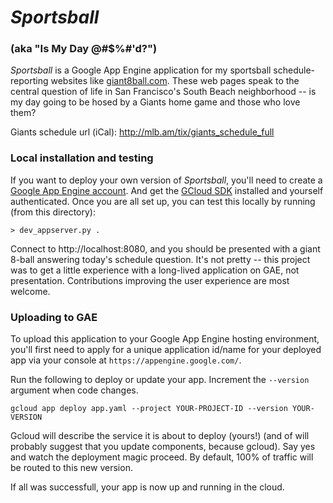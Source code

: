 # _Sportsball_

### (aka "Is My Day @#$%#'d?")

_Sportsball_ is a Google App Engine application for my sportsball
schedule-reporting websites like [giant8ball.com](http://giant8ball.com).
These web pages speak to the central question of life in San Francisco's
South Beach neighborhood -- is my day going to be hosed by a Giants home game
and those who love them?

Giants schedule url (iCal):
http://mlb.am/tix/giants_schedule_full

### Local installation and testing

If you want to deploy your own version of _Sportsball_, you'll need to
create a
[Google App Engine account](https://developers.google.com/appengine/).
And get the [GCloud SDK](https://cloud.google.com/sdk/docs/) installed
and yourself authenticated.  Once you are all set up, you can test
this locally by running (from this directory):

```
> dev_appserver.py .
```

Connect to http://localhost:8080, and you should be presented with a
giant 8-ball answering today's schedule question. It's not pretty --
this project was to get a little experience with a long-lived
application on GAE, not presentation. Contributions improving the user
experience are most welcome.

### Uploading to GAE

To upload this application to your Google App Engine hosting
environment, you'll first need to apply for a unique application
id/name for your deployed app via your console at
`https://appengine.google.com/`.

Run the following to deploy or update your app. Increment the `--version`
argument when code changes.

```
gcloud app deploy app.yaml --project YOUR-PROJECT-ID --version YOUR-VERSION
```

Gcloud will describe the service it is about to deploy (yours!)
(and of will probably suggest that you update components, because gcloud).
Say yes and watch the deployment magic proceed.
By default, 100% of traffic will be routed to this new version.

If all was successfull, your app is now up and running in the cloud.
